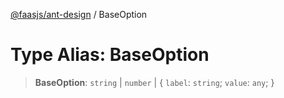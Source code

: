 [@faasjs/ant-design](../README.md) / BaseOption

# Type Alias: BaseOption

> **BaseOption**: `string` \| `number` \| \{ `label`: `string`; `value`: `any`; \}
